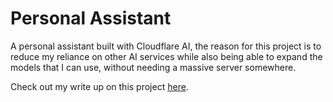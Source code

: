# Personal Assistant

A personal assistant built with Cloudflare AI, the reason for this project is to reduce my reliance on other AI services while also being able to expand the models that I can use, without needing a massive server somewhere.

Check out my write up on this project [here](https://nicholasgriffin.dev/blog/building-my-own-ai-assistant).